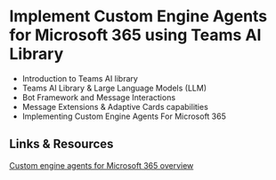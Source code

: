 # Implement Custom Engine Agents for Microsoft 365 using Teams AI Library

- Introduction to Teams AI library
- Teams AI Library & Large Language Models (LLM)
- Bot Framework and Message Interactions
- Message Extensions & Adaptive Cards capabilities
- Implementing Custom Engine Agents For Microsoft 365

## Links & Resources

[Custom engine agents for Microsoft 365 overview](https://learn.microsoft.com/en-us/microsoft-365-copilot/extensibility/overview-custom-engine-agent)